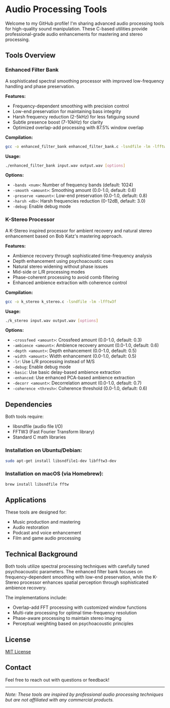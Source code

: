 # Audio Processing Tools

Welcome to my GitHub profile! I'm sharing advanced audio processing tools for high-quality sound manipulation. These C-based utilities provide professional-grade audio enhancements for mastering and stereo processing.

## Tools Overview

### Enhanced Filter Bank

A sophisticated spectral smoothing processor with improved low-frequency handling and phase preservation.

**Features:**
- Frequency-dependent smoothing with precision control
- Low-end preservation for maintaining bass integrity
- Harsh frequency reduction (2-5kHz) for less fatiguing sound
- Subtle presence boost (7-10kHz) for clarity
- Optimized overlap-add processing with 87.5% window overlap

**Compilation:**
```bash
gcc -o enhanced_filter_bank enhanced_filter_bank.c -lsndfile -lm -lfftw3f
```

**Usage:**
```bash
./enhanced_filter_bank input.wav output.wav [options]
```

**Options:**
- `-bands <num>`: Number of frequency bands (default: 1024)
- `-smooth <amount>`: Smoothing amount (0.0-1.0, default: 0.6)
- `-preserve <amount>`: Low-end preservation (0.0-1.0, default: 0.8)
- `-harsh <db>`: Harsh frequencies reduction (0-12dB, default: 3.0)
- `-debug`: Enable debug mode

### K-Stereo Processor

A K-Stereo inspired processor for ambient recovery and natural stereo enhancement based on Bob Katz's mastering approach.

**Features:**
- Ambience recovery through sophisticated time-frequency analysis
- Depth enhancement using psychoacoustic cues
- Natural stereo widening without phase issues
- Mid-side or L/R processing modes
- Phase-coherent processing to avoid comb filtering
- Enhanced ambience extraction with coherence control

**Compilation:**
```bash
gcc -o k_stereo k_stereo.c -lsndfile -lm -lfftw3f
```

**Usage:**
```bash
./k_stereo input.wav output.wav [options]
```

**Options:**
- `-crossfeed <amount>`: Crossfeed amount (0.0-1.0, default: 0.3)
- `-ambience <amount>`: Ambience recovery amount (0.0-1.0, default: 0.6)
- `-depth <amount>`: Depth enhancement (0.0-1.0, default: 0.5)
- `-width <amount>`: Width enhancement (0.0-1.0, default: 0.5)
- `-lr`: Use L/R processing instead of M/S
- `-debug`: Enable debug mode
- `-basic`: Use basic delay-based ambience extraction
- `-enhanced`: Use enhanced PCA-based ambience extraction
- `-decorr <amount>`: Decorrelation amount (0.0-1.0, default: 0.7)
- `-coherence <thresh>`: Coherence threshold (0.0-1.0, default: 0.6)

## Dependencies

Both tools require:
- libsndfile (audio file I/O)
- FFTW3 (Fast Fourier Transform library)
- Standard C math libraries

### Installation on Ubuntu/Debian:
```bash
sudo apt-get install libsndfile1-dev libfftw3-dev
```

### Installation on macOS (via Homebrew):
```bash
brew install libsndfile fftw
```

## Applications

These tools are designed for:
- Music production and mastering
- Audio restoration
- Podcast and voice enhancement
- Film and game audio processing

## Technical Background

Both tools utilize spectral processing techniques with carefully tuned psychoacoustic parameters. The enhanced filter bank focuses on frequency-dependent smoothing with low-end preservation, while the K-Stereo processor enhances spatial perception through sophisticated ambience recovery.

The implementations include:
- Overlap-add FFT processing with customized window functions
- Multi-rate processing for optimal time-frequency resolution
- Phase-aware processing to maintain stereo imaging
- Perceptual weighting based on psychoacoustic principles

## License

[MIT License](LICENSE)

## Contact

Feel free to reach out with questions or feedback!

---

*Note: These tools are inspired by professional audio processing techniques but are not affiliated with any commercial products.*
